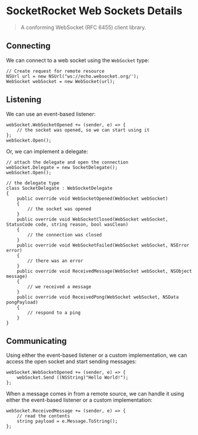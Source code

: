 # SocketRocket Web Sockets Details

> A conforming WebSocket (RFC 6455) client library.

## Connecting

We can connect to a web socket using the `WebSocket` type:

    // Create request for remote resource
	NSUrl url = new NSUrl("ws://echo.websocket.org/');
    WebSocket webSocket = new WebSocket(url);

## Listening

We can use an event-based listener:

    webSocket.WebSocketOpened += (sender, e) => {
		// the socket was opened, so we can start using it
	};
	webSocket.Open();
	
Or, we can implement a delegate:

    // attach the delegate and open the connection
    webSocket.Delegate = new SocketDelegate();
	webSocket.Open();
	
	// the delegate type
	class SocketDelegate : WebSocketDelegate
	{
		public override void WebSocketOpened(WebSocket webSocket)
		{
			// the socket was opened
		}
		public override void WebSocketClosed(WebSocket webSocket, StatusCode code, string reason, bool wasClean)
		{
			// the connection was closed
		}
		public override void WebSocketFailed(WebSocket webSocket, NSError error)
		{
			// there was an error
		}
		public override void ReceivedMessage(WebSocket webSocket, NSObject message)
		{
			// we received a message
		}
		public override void ReceivedPong(WebSocket webSocket, NSData pongPayload)
		{
			// respond to a ping
		}
	}
	
## Communicating

Using either the event-based listener or a custom implementation, we can access the open socket and start sending messages:

	webSocket.WebSocketOpened += (sender, e) => {
	    webSocket.Send ((NSString)"Hello World!");
	};

When a message comes in from a remote source, we can handle it using either the event-based listener or a custom implementation:

	webSocket.ReceivedMessage += (sender, e) => {
	    // read the contents
	    string payload = e.Message.ToString();
	};
